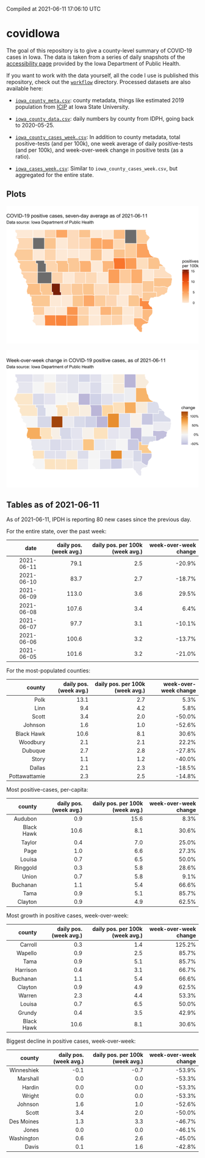 Compiled at 2021-06-11 17:06:10 UTC

<!-- README.md is generated from README.Rmd. Please edit that file -->

# covidIowa

<!-- badges: start -->

<!-- badges: end -->

The goal of this repository is to give a county-level summary of
COVID-19 cases in Iowa. The data is taken from a series of daily
snapshots of the [accessibility
page](https://coronavirus.iowa.gov/pages/access) provided by the Iowa
Department of Public Health.

If you want to work with the data yourself, all the code I use is
published this repository, check out the [`workflow`](workflow)
directory. Processed datasets are also available here:

  - [`iowa_county_meta.csv`](https://raw.githubusercontent.com/ijlyttle/covidIowa/master/workflow/data/99-publish/iowa_county_meta.csv):
    county metadata, things like estimated 2019 population from
    [ICIP](https://www.icip.iastate.edu/tables/population/counties-estimates)
    at Iowa State University.

  - [`iowa_county_data.csv`](https://raw.githubusercontent.com/ijlyttle/covidIowa/master/workflow/data/99-publish/iowa_county_data.csv):
    daily numbers by county from IDPH, going back to 2020-05-25.

  - [`iowa_county_cases_week.csv`](https://raw.githubusercontent.com/ijlyttle/covidIowa/master/workflow/data/99-publish/iowa_county_data.csv):
    In addition to county metadata, total positive-tests (and per 100k),
    one week average of daily positive-tests (and per 100k), and
    week-over-week change in positive tests (as a ratio).

  - [`iowa_cases_week.csv`](https://raw.githubusercontent.com/ijlyttle/covidIowa/master/workflow/data/99-publish/iowa_cases_week.csv):
    Similar to `iowa_county_cases_week.csv`, but aggregated for the
    entire state.

## Plots

![](workflow/data/99-publish/iowa_cases.png)

![](workflow/data/99-publish/iowa_change.png)

## Tables as of 2021-06-11

As of 2021-06-11, IPDH is reporting 80 new cases since the previous day.

For the entire state, over the past week:

|       date | daily pos. (week avg.) | daily pos. per 100k (week avg.) | week-over-week change |
| ---------: | ---------------------: | ------------------------------: | --------------------: |
| 2021-06-11 |                   79.1 |                             2.5 |               \-20.9% |
| 2021-06-10 |                   83.7 |                             2.7 |               \-18.7% |
| 2021-06-09 |                  113.0 |                             3.6 |                 29.5% |
| 2021-06-08 |                  107.6 |                             3.4 |                  6.4% |
| 2021-06-07 |                   97.7 |                             3.1 |               \-10.1% |
| 2021-06-06 |                  100.6 |                             3.2 |               \-13.7% |
| 2021-06-05 |                  101.6 |                             3.2 |               \-21.0% |

For the most-populated counties:

|        county | daily pos. (week avg.) | daily pos. per 100k (week avg.) | week-over-week change |
| ------------: | ---------------------: | ------------------------------: | --------------------: |
|          Polk |                   13.1 |                             2.7 |                  5.3% |
|          Linn |                    9.4 |                             4.2 |                  5.8% |
|         Scott |                    3.4 |                             2.0 |               \-50.0% |
|       Johnson |                    1.6 |                             1.0 |               \-52.6% |
|    Black Hawk |                   10.6 |                             8.1 |                 30.6% |
|      Woodbury |                    2.1 |                             2.1 |                 22.2% |
|       Dubuque |                    2.7 |                             2.8 |               \-27.8% |
|         Story |                    1.1 |                             1.2 |               \-40.0% |
|        Dallas |                    2.1 |                             2.3 |               \-18.5% |
| Pottawattamie |                    2.3 |                             2.5 |               \-14.8% |

Most positive-cases, per-capita:

|     county | daily pos. (week avg.) | daily pos. per 100k (week avg.) | week-over-week change |
| ---------: | ---------------------: | ------------------------------: | --------------------: |
|    Audubon |                    0.9 |                            15.6 |                  8.3% |
| Black Hawk |                   10.6 |                             8.1 |                 30.6% |
|     Taylor |                    0.4 |                             7.0 |                 25.0% |
|       Page |                    1.0 |                             6.6 |                 27.3% |
|     Louisa |                    0.7 |                             6.5 |                 50.0% |
|   Ringgold |                    0.3 |                             5.8 |                 28.6% |
|      Union |                    0.7 |                             5.8 |                  9.1% |
|   Buchanan |                    1.1 |                             5.4 |                 66.6% |
|       Tama |                    0.9 |                             5.1 |                 85.7% |
|    Clayton |                    0.9 |                             4.9 |                 62.5% |

Most growth in positive cases, week-over-week:

|     county | daily pos. (week avg.) | daily pos. per 100k (week avg.) | week-over-week change |
| ---------: | ---------------------: | ------------------------------: | --------------------: |
|    Carroll |                    0.3 |                             1.4 |                125.2% |
|    Wapello |                    0.9 |                             2.5 |                 85.7% |
|       Tama |                    0.9 |                             5.1 |                 85.7% |
|   Harrison |                    0.4 |                             3.1 |                 66.7% |
|   Buchanan |                    1.1 |                             5.4 |                 66.6% |
|    Clayton |                    0.9 |                             4.9 |                 62.5% |
|     Warren |                    2.3 |                             4.4 |                 53.3% |
|     Louisa |                    0.7 |                             6.5 |                 50.0% |
|     Grundy |                    0.4 |                             3.5 |                 42.9% |
| Black Hawk |                   10.6 |                             8.1 |                 30.6% |

Biggest decline in positive cases, week-over-week:

|     county | daily pos. (week avg.) | daily pos. per 100k (week avg.) | week-over-week change |
| ---------: | ---------------------: | ------------------------------: | --------------------: |
| Winneshiek |                  \-0.1 |                           \-0.7 |               \-53.9% |
|   Marshall |                    0.0 |                             0.0 |               \-53.3% |
|     Hardin |                    0.0 |                             0.0 |               \-53.3% |
|     Wright |                    0.0 |                             0.0 |               \-53.3% |
|    Johnson |                    1.6 |                             1.0 |               \-52.6% |
|      Scott |                    3.4 |                             2.0 |               \-50.0% |
| Des Moines |                    1.3 |                             3.3 |               \-46.7% |
|      Jones |                    0.0 |                             0.0 |               \-46.1% |
| Washington |                    0.6 |                             2.6 |               \-45.0% |
|      Davis |                    0.1 |                             1.6 |               \-42.8% |
